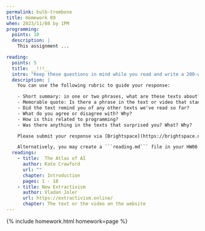 ```yaml
---
permalink: bulb-trombone
title: Homework 09
when: 2023/11/08 by 1PM
programming:
  points: 10
  description: |
    This assignment ...

reading:
  points: 5
  title: __!!!__
  intro: "Keep these questions in mind while you read and write a 200-word response to the following:"
  description: |
    You can use the following rubric to guide your response:

    - Short summary: in one or two phrases, what are these texts about?
    - Memorable quote: Is there a phrase in the text or video that stands out or captures their main idea?
    - Did the text remind you of any other texts we've read so far?
    - What do you agree or disagree with? Why?
    - How is this related to programming?
    - Was there anything in the texts that surprised you? What? Why?

    Please submit your response via [Brightspace](https://brightspace.nyu.edu/d2l/home/312200).

    Alternatively, you may create a ```reading.md``` file in your HW06 repo and write your response in markdown. Just make sure to submit a link to the file using [Brightspace](https://brightspace.nyu.edu/d2l/home/312200).
  readings:
    - title:  The Atlas of AI
      author: Kate Crawford
      url: ""
      chapter: Introduction
      pages: 1 - 18
    - title: New Extractivism
      author: Vladan Joler
      url: https://extractivism.online/
      chapter: The text or the video on the website
---
```

{% include homework.html homework=page %}
